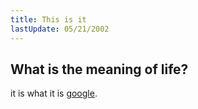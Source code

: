 ```yaml
---
title: This is it
lastUpdate: 05/21/2002
---
```


## What is the meaning of life?

it is what it is [google](www.google.com).
